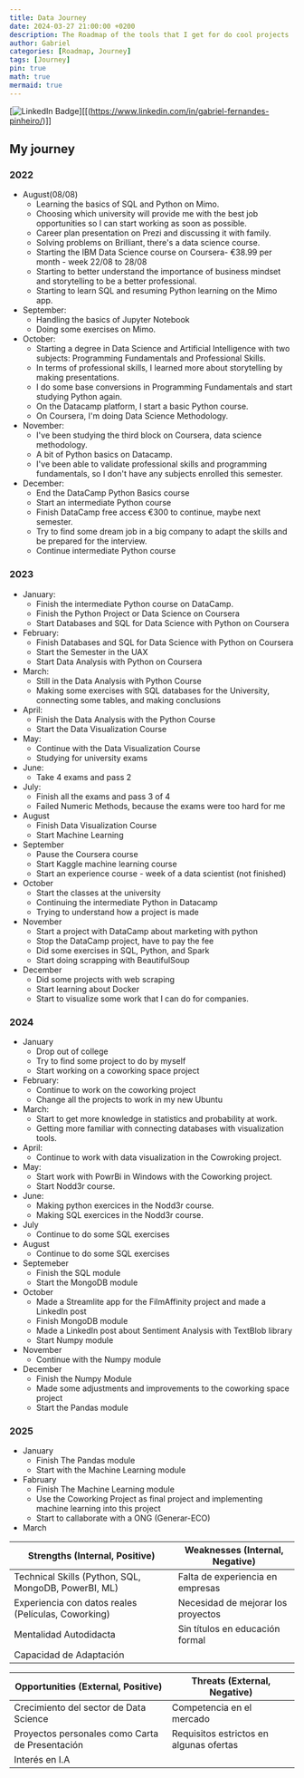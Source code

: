 ```yaml
---
title: Data Journey
date: 2024-03-27 21:00:00 +0200
description: The Roadmap of the tools that I get for do cool projects
author: Gabriel
categories: [Roadmap, Journey]
tags: [Journey]
pin: true
math: true
mermaid: true
---
```

[![LinkedIn Badge](https://img.shields.io/badge/LinkedIn-Profile-informational?style=flat&logo=linkedin&logoColor=white&color=0D76A8)][[(https://www.linkedin.com/in/gabriel-fernandes-pinheiro/)]]

## My journey
### 2022

- August(08/08)
  - Learning the basics of SQL and Python on Mimo.
  - Choosing which university will provide me with the best job opportunities so I can start working as soon as possible.
  - Career plan presentation on Prezi and discussing it with family.
  - Solving problems on Brilliant, there's a data science course.
  - Starting the IBM Data Science course on Coursera- €38.99 per month - week 22/08 to 28/08
  - Starting to better understand the importance of business mindset and storytelling to be a better professional.
  - Starting to learn SQL and resuming Python learning on the Mimo app.
- September:
  - Handling the basics of Jupyter Notebook
  - Doing some exercises on Mimo.
- October:
  - Starting a degree in Data Science and Artificial Intelligence with two subjects: Programming Fundamentals and Professional Skills.
  - In terms of professional skills, I learned more about storytelling by making presentations.
  - I do some base conversions in Programming Fundamentals and start studying Python again.
  - On the Datacamp platform, I start a basic Python course.
  - On Coursera, I'm doing Data Science Methodology.
- November:
  - I've been studying the third block on Coursera, data science methodology.
  - A bit of Python basics on Datacamp.
  - I've been able to validate professional skills and programming fundamentals, so I don't have any subjects enrolled this semester.
- December:
  - End the DataCamp Python Basics course
  - Start an intermediate Python course
  - Finish DataCamp free access €300 to continue, maybe next semester.
  - Try to find some dream job in a big company to adapt the skills and be prepared for the interview.
  - Continue intermediate Python course

### 2023

- January:
  - Finish the intermediate Python course on DataCamp.
  - Finish the Python Project or Data Science on Coursera
  - Start Databases and SQL for Data Science with Python on Coursera
- February:
  - Finish Databases and SQL for Data Science with Python on Coursera
  - Start the Semester in the UAX
  - Start Data Analysis with Python on Coursera
- March:
  - Still in the Data Analysis with Python Course
  - Making some exercises with SQL databases for the University, connecting some tables, and making conclusions
- April:
  - Finish the Data Analysis with the Python Course
  - Start the Data Visualization Course
- May:
  - Continue with the Data Visualization Course
  - Studying for university exams
- June:
  - Take 4 exams and pass 2
- July:
  - Finish all the exams and pass 3 of 4
  - Failed Numeric Methods, because the exams were too hard for me
- August
  - Finish Data Visualization Course
  - Start Machine Learning
- September
  - Pause the Coursera course
  - Start Kaggle machine learning course
  - Start an experience course - week of a data scientist (not finished)
- October
  - Start the classes at the university
  - Continuing the intermediate Python in Datacamp
  - Trying to understand how a project is made
- November
  - Start a project with DataCamp about marketing with python
  - Stop the DataCamp project, have to pay the fee
  - Did some exercises in SQL, Python, and Spark
  - Start doing scrapping with BeautifulSoup
- December
  - Did some projects with web scraping
  - Start learning about Docker
  - Start to visualize some work that I can do for companies.

### 2024

- January
  - Drop out of college
  - Try to find some project to do by myself
  - Start working on a coworking space project
- February:
  - Continue to work on the coworking project
  - Change all the projects to work in my new Ubuntu
- March:
  - Start to get more knowledge in statistics and probability at work.
  - Getting more familiar with connecting databases with visualization tools.
- April:
  - Continue to work with data visualization in the Cowroking project.
- May:
  - Start work with PowrBi in Windows with the Coworking project.
  - Start Nodd3r course.
- June:
  - Making python exercices in the Nodd3r course.
  - Making SQL exercices in the Nodd3r course.
- July
  - Continue to do some SQL exercises
- August
  - Continue to do some SQL exercises
- Septemeber
  - Finish the SQL module
  - Start the MongoDB module
- October
  - Made a Streamlite app for the FilmAffinity project and made a LinkedIn post
  - Finish MongoDB module
  - Made a LinkedIn post about Sentiment Analysis with TextBlob library
  - Start Numpy module
- November
  -  Continue with the Numpy module
- December
  -  Finish the Numpy Module
  -  Made some adjustments and improvements to the coworking space project
  -  Start the Pandas module

### 2025

- January
  -  Finish The Pandas module
  -  Start with the Machine Learning module
- Fabruary
  -  Finish The Machine Learning module
  -  Use the Coworking Project as final project and implementing machine learning into this project
  -  Start to callaborate with a ONG (Generar-ECO)
- March


| Strengths (Internal, Positive)          | Weaknesses (Internal, Negative)          |
|-----------------------------------------|-----------------------------------------|
| Technical Skills (Python, SQL, MongoDB, PowerBI, ML) | Falta de experiencia en empresas |
| Experiencia con datos reales (Películas, Coworking) | Necesidad de mejorar los proyectos  |
| Mentalidad Autodidacta | Sin títulos en educación formal |
| Capacidad de Adaptación |  |

| Opportunities (External, Positive)     | Threats (External, Negative)             |
|-----------------------------------------|-----------------------------------------|
| Crecimiento del sector de Data Science | Competencia en el mercado |
| Proyectos personales como Carta de Presentación | Requisitos estrictos en algunas ofertas |
| Interés en I.A |  |

